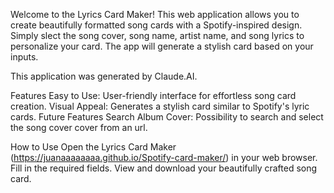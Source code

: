 Welcome to the Lyrics Card Maker! This web application allows you to create beautifully formatted song cards with a Spotify-inspired design. Simply slect the song cover, song name, artist name, and song lyrics to personalize your card. The app will generate a stylish card based on your inputs.

This application was generated by Claude.AI.

Features
Easy to Use: User-friendly interface for effortless song card creation.
Visual Appeal: Generates a stylish card similar to Spotify's lyric cards.
Future Features
Search Album Cover: Possibility to search and select the song cover cover from an url.

How to Use
Open the Lyrics Card Maker (https://juanaaaaaaaa.github.io/Spotify-card-maker/) in your web browser.
Fill in the required fields.
View and download your beautifully crafted song card.
